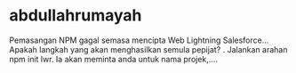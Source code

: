 # abdullahrumayah
Pemasangan NPM gagal semasa mencipta Web Lightning Salesforce...  Apakah langkah yang akan menghasilkan semula pepijat? . Jalankan arahan npm init lwr. Ia akan meminta anda untuk nama projek,....
